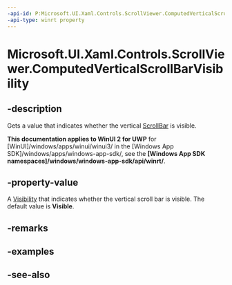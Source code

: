 ```yaml
---
-api-id: P:Microsoft.UI.Xaml.Controls.ScrollViewer.ComputedVerticalScrollBarVisibility
-api-type: winrt property
---
```


<!-- Property syntax
public Windows.UI.Xaml.Visibility ComputedVerticalScrollBarVisibility { get; }
-->

# Microsoft.UI.Xaml.Controls.ScrollViewer.ComputedVerticalScrollBarVisibility

## -description
Gets a value that indicates whether the vertical [ScrollBar](../microsoft.ui.xaml.controls.primitives/scrollbar.md) is visible.

**This documentation applies to WinUI 2 for UWP** for [WinUI]/windows/apps/winui/winui3/ in the [Windows App SDK]/windows/apps/windows-app-sdk/, see the **[Windows App SDK namespaces]/windows/windows-app-sdk/api/winrt/**.

## -property-value
A [Visibility](../microsoft.ui.xaml/visibility.md) that indicates whether the vertical scroll bar is visible. The default value is **Visible**.

## -remarks

## -examples

## -see-also
